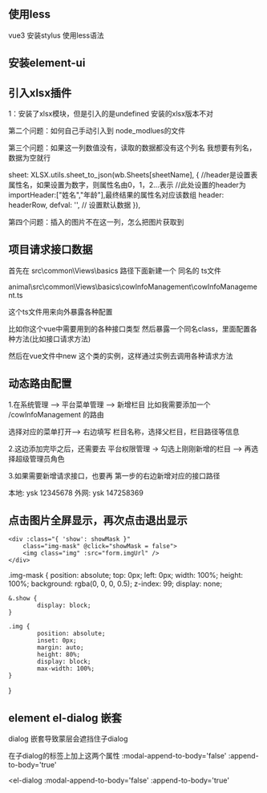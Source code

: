 ## 使用less

vue3 安装stylus
使用less语法

## 安装element-ui


## 引入xlsx插件

1：安装了xlsx模块，但是引入的是undefined
安装的xlsx版本不对

第二个问题：如何自己手动引入到 node_modlues的文件

第三个问题：如果这一列数值没有，读取的数据都没有这个列名
我想要有列名，数据为空就行

sheet: XLSX.utils.sheet_to_json(wb.Sheets[sheetName], {
    //header是设置表属性名，如果设置为数字，则属性名由0，1，2...表示
    //此处设置的header为importHeader:["姓名","年龄"],最终结果的属性名对应该数组
    header: headerRow,
    defval: '',  // 设置默认数据
}),



第四个问题：插入的图片不在这一列，怎么把图片获取到

## 项目请求接口数据


首先在 src\common\Views\basics 路径下面新建一个 同名的 ts文件

animal\src\common\Views\basics\cowInfoManagement\cowInfoManagement.ts

这个ts文件用来向外暴露各种配置

比如你这个vue中需要用到的各种接口类型
然后暴露一个同名class，里面配置各种方法(比如接口请求方法)


然后在vue文件中new 这个类的实例，这样通过实例去调用各种请求方法







## 动态路由配置

1.在系统管理 --> 平台菜单管理  --> 新增栏目
比如我需要添加一个 /cowInfoManagement 的路由

选择对应的菜单打开--> 右边填写 栏目名称，选择父栏目，栏目路径等信息


2.这边添加完毕之后，还需要去 平台权限管理 -> 勾选上刚刚新增的栏目 --> 再选择超级管理员角色


3.如果需要新增请求接口，也要再 第一步的右边新增对应的接口路径

本地: ysk  12345678
外网: ysk  147258369


## 点击图片全屏显示，再次点击退出显示


	<div :class="{ 'show': showMask }"
		class="img-mask" @click="showMask = false">
		<img class="img" :src="form.imgUrl" />
	</div>


.img-mask {
	position: absolute;
	top: 0px;
	left: 0px;
	width: 100%;
	height: 100%;
	background: rgba(0, 0, 0, 0.5);
	z-index: 99;
	display: none;

	&.show {
			display: block;
	}

	.img {
			position: absolute;
			inset: 0px;
			margin: auto;
			height: 80%;
			display: block;
			max-width: 100%;
	}
}




## element el-dialog 嵌套

dialog 嵌套导致蒙层会遮挡住子dialog

在子dialog的标签上加上这两个属性
:modal-append-to-body='false'
:append-to-body='true'

<el-dialog
	:modal-append-to-body='false'
	:append-to-body='true'
></el-dialog>




## 